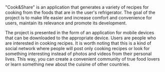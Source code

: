 "Cook&Share" is an application that generates a variety of recipes for cooking from the foods that are in the user's refrigerator. The goal of the project is to make life easier and increase comfort and convenience for users, maintain its relevance and promote its development.

The project is presented in the form of an application for mobile devices that can be downloaded to the appropriate device. Users are people who are interested in cooking recipes.
It is worth noting that this is a kind of social network where people will post only cooking recipes or look for something interesting instead of photos and videos from their personal lives. This way, you can create a convenient community of true food lovers or learn something new about the cuisine of other countries.
